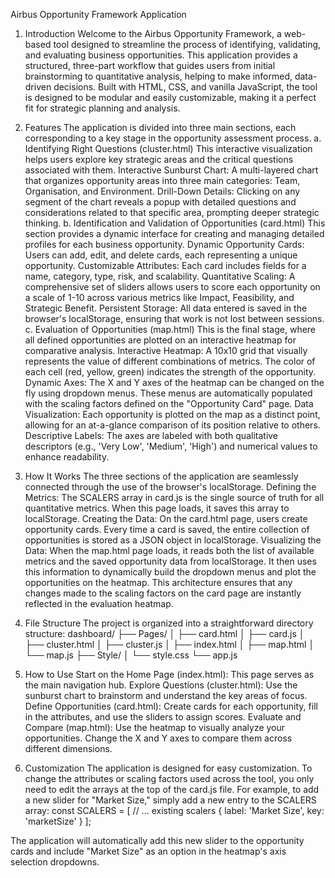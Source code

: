 Airbus Opportunity Framework Application
1. Introduction
Welcome to the Airbus Opportunity Framework, a web-based tool designed to streamline the process of identifying, validating, and evaluating business opportunities. This application provides a structured, three-part workflow that guides users from initial brainstorming to quantitative analysis, helping to make informed, data-driven decisions.
Built with HTML, CSS, and vanilla JavaScript, the tool is designed to be modular and easily customizable, making it a perfect fit for strategic planning and analysis.
2. Features
The application is divided into three main sections, each corresponding to a key stage in the opportunity assessment process.
a. Identifying Right Questions (cluster.html)
This interactive visualization helps users explore key strategic areas and the critical questions associated with them.
Interactive Sunburst Chart: A multi-layered chart that organizes opportunity areas into three main categories: Team, Organisation, and Environment.
Drill-Down Details: Clicking on any segment of the chart reveals a popup with detailed questions and considerations related to that specific area, prompting deeper strategic thinking.
b. Identification and Validation of Opportunities (card.html)
This section provides a dynamic interface for creating and managing detailed profiles for each business opportunity.
Dynamic Opportunity Cards: Users can add, edit, and delete cards, each representing a unique opportunity.
Customizable Attributes: Each card includes fields for a name, category, type, risk, and scalability.
Quantitative Scaling: A comprehensive set of sliders allows users to score each opportunity on a scale of 1-10 across various metrics like Impact, Feasibility, and Strategic Benefit.
Persistent Storage: All data entered is saved in the browser's localStorage, ensuring that work is not lost between sessions.
c. Evaluation of Opportunities (map.html)
This is the final stage, where all defined opportunities are plotted on an interactive heatmap for comparative analysis.
Interactive Heatmap: A 10x10 grid that visually represents the value of different combinations of metrics. The color of each cell (red, yellow, green) indicates the strength of the opportunity.
Dynamic Axes: The X and Y axes of the heatmap can be changed on the fly using dropdown menus. These menus are automatically populated with the scaling factors defined on the "Opportunity Card" page.
Data Visualization: Each opportunity is plotted on the map as a distinct point, allowing for an at-a-glance comparison of its position relative to others.
Descriptive Labels: The axes are labeled with both qualitative descriptors (e.g., 'Very Low', 'Medium', 'High') and numerical values to enhance readability.
3. How It Works
The three sections of the application are seamlessly connected through the use of the browser's localStorage.
Defining the Metrics: The SCALERS array in card.js is the single source of truth for all quantitative metrics. When this page loads, it saves this array to localStorage.
Creating the Data: On the card.html page, users create opportunity cards. Every time a card is saved, the entire collection of opportunities is stored as a JSON object in localStorage.
Visualizing the Data: When the map.html page loads, it reads both the list of available metrics and the saved opportunity data from localStorage. It then uses this information to dynamically build the dropdown menus and plot the opportunities on the heatmap.
This architecture ensures that any changes made to the scaling factors on the card page are instantly reflected in the evaluation heatmap.
4. File Structure
The project is organized into a straightforward directory structure:
dashboard/
├── Pages/
│   ├── card.html
│   ├── card.js
│   ├── cluster.html
│   ├── cluster.js
│   ├── index.html
│   ├── map.html
│   └── map.js
├── Style/
│   └── style.css
└── app.js


5. How to Use
Start on the Home Page (index.html): This page serves as the main navigation hub.
Explore Questions (cluster.html): Use the sunburst chart to brainstorm and understand the key areas of focus.
Define Opportunities (card.html): Create cards for each opportunity, fill in the attributes, and use the sliders to assign scores.
Evaluate and Compare (map.html): Use the heatmap to visually analyze your opportunities. Change the X and Y axes to compare them across different dimensions.
6. Customization
The application is designed for easy customization. To change the attributes or scaling factors used across the tool, you only need to edit the arrays at the top of the card.js file.
For example, to add a new slider for "Market Size," simply add a new entry to the SCALERS array:
const SCALERS = [
    // ... existing scalers
    { label: 'Market Size', key: 'marketSize' }
];


The application will automatically add this new slider to the opportunity cards and include "Market Size" as an option in the heatmap's axis selection dropdowns.
